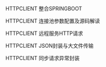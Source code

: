 HTTPCLIENT 整合SPRINGBOOT

HTTPCLIENT 连接池参数配置及源码解读

HTTPCLIENT 远程服务HTTP请求

HTTPCLIENT JSON封装与大文件传输

HTTPCLIENT 同步请求异常封装